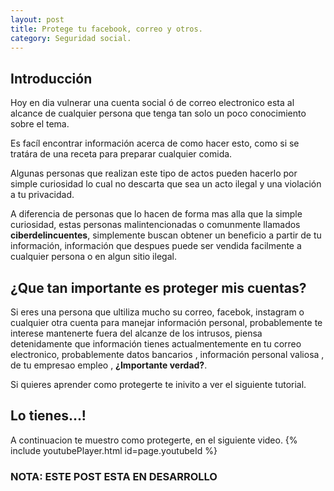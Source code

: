 ```yaml
---
layout: post
title: Protege tu facebook, correo y otros.
category: Seguridad social.
---
```

## Introducción

Hoy en dia vulnerar una cuenta social ó de correo electronico esta al alcance de cualquier persona que tenga 
tan solo un poco conocimiento sobre el tema.

Es facíl encontrar información acerca de como hacer esto, como si se tratára de una receta para preparar cualquier comida.

Algunas personas que realizan este tipo de actos pueden hacerlo por simple curiosidad lo cual no descarta que sea un acto ilegal y una violación a tu privacidad.

A diferencia de personas que lo hacen de forma mas alla que la simple curiosidad, estas personas malintencionadas o comunmente llamados **ciberdelincuentes**, simplemente buscan obtener un beneficio a partir de tu información, 
información que despues puede ser vendida facilmente a cualquier persona o en algun sitio ilegal.

## ¿Que tan importante es proteger mis cuentas?

Si eres una persona que ultiliza mucho su correo, facebok, instagram o cualquier otra cuenta para manejar información personal, probablemente te interese mantenerte fuera del alcanze de los intrusos, piensa detenidamente que información tienes actualmentemente en tu correo electronico, probablemente datos bancarios , información personal valiosa , de tu empresao empleo , **¿Importante verdad?**.

Si quieres aprender como protegerte te inivito a ver el siguiente tutorial.

## Lo tienes...!

A continuacion te muestro como protegerte, en el siguiente video.
{% include youtubePlayer.html id=page.youtubeId %}

### NOTA: ESTE POST ESTA EN DESARROLLO
